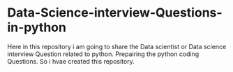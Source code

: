 # Data-Science-interview-Questions-in-python
Here in this repository i am going to share the Data scientist or Data science  interview Question related to python.
Prepairing the python coding Questions.
So i hvae created this repository.
